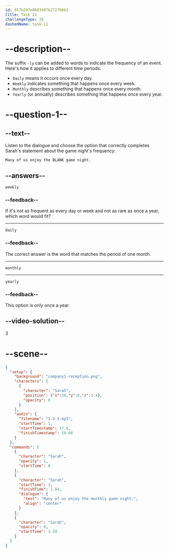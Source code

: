 ```yaml
---
id: 657b207e8603d076272706b1
title: Task 11
challengeType: 19
dashedName: task-11
---
```


<!-- audio: "Many of us enjoy the monthly game night." -->

# --description--

The suffix `-ly` can be added to words to indicate the frequency of an event. Here's how it applies to different time periods:

- `Daily` means it occurs once every day.
- `Weekly` indicates something that happens once every week.
- `Monthly` describes something that happens once every month. 
- `Yearly` (or annually) describes something that happens once every year.

# --question-1--

## --text--

Listen to the dialogue and choose the option that correctly completes Sarah's statement about the game night's frequency:

`Many of us enjoy the BLANK game night.`

## --answers--

`weekly`

### --feedback--

If it's not as frequent as every day or week and not as rare as once a year, which word would fit?

---

`daily`

### --feedback--

The correct answer is the word that matches the period of one month.

---

`monthly`

---

`yearly`

### --feedback--

This option is only once a year.

## --video-solution--

3

# --scene--

```json
{
  "setup": {
    "background": "company1-reception.png",
    "characters": [
      {
        "character": "Sarah",
        "position": {"x":50,"y":0,"z":1.4},
        "opacity": 0
      }
    ],
    "audio": {
      "filename": "1.3-1.mp3",
      "startTime": 1,
      "startTimestamp": 17.6,
      "finishTimestamp": 19.60
    }
  },
  "commands": [
    {
      "character": "Sarah",
      "opacity": 1,
      "startTime": 0
    },
    {
      "character": "Sarah",
      "startTime": 1,
      "finishTime": 2.84,
      "dialogue": {
        "text": "Many of us enjoy the monthly game night.",
        "align": "center"
      }
    },
    {
      "character": "Sarah",
      "opacity": 0,
      "startTime": 3.34
    }
  ]
}
```
